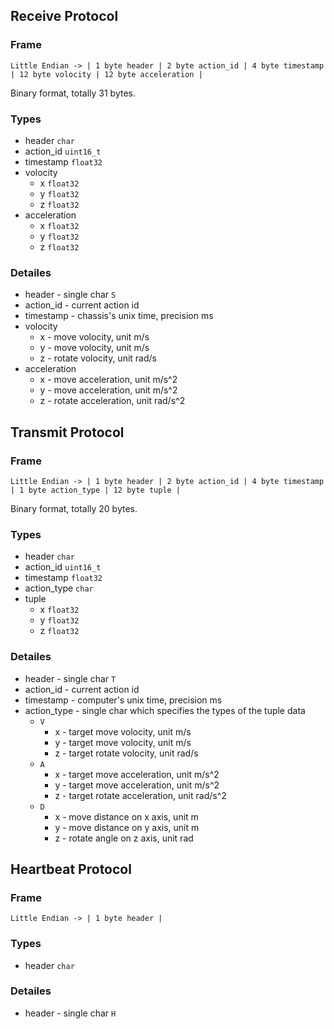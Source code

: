 ## Receive Protocol

### Frame

```
Little Endian -> | 1 byte header | 2 byte action_id | 4 byte timestamp | 12 byte volocity | 12 byte acceleration |
```

Binary format, totally 31 bytes.

### Types

- header `char`
- action_id `uint16_t`
- timestamp `float32`
- volocity
    - x `float32`
    - y `float32`
    - z `float32`
- acceleration
    - x `float32`
    - y `float32`
    - z `float32`

### Detailes

- header - single char `S`
- action_id - current action id
- timestamp - chassis's unix time, precision ms
- volocity
    - x - move volocity, unit m/s
    - y - move volocity, unit m/s
    - z - rotate volocity, unit rad/s
- acceleration
    - x - move acceleration, unit m/s^2
    - y - move acceleration, unit m/s^2
    - z - rotate acceleration, unit rad/s^2


## Transmit Protocol

### Frame

```
Little Endian -> | 1 byte header | 2 byte action_id | 4 byte timestamp | 1 byte action_type | 12 byte tuple |
```

Binary format, totally 20 bytes.

### Types

- header `char`
- action_id `uint16_t`
- timestamp `float32`
- action_type `char`
- tuple
    - x `float32`
    - y `float32`
    - z `float32`

### Detailes

- header - single char `T`
- action_id - current action id
- timestamp - computer's unix time, precision ms
- action_type - single char which specifies the types of the tuple data
    - `V`
        - x - target move volocity, unit m/s
        - y - target move volocity, unit m/s
        - z - target rotate volocity, unit rad/s
    - `A`
        - x - target move acceleration, unit m/s^2
        - y - target move acceleration, unit m/s^2
        - z - target rotate acceleration, unit rad/s^2
    - `D`
        - x - move distance on x axis, unit m
        - y - move distance on y axis, unit m
        - z - rotate angle on z axis, unit rad


## Heartbeat Protocol

### Frame

```
Little Endian -> | 1 byte header |
```

### Types

- header `char`

### Detailes

- header - single char `H`
